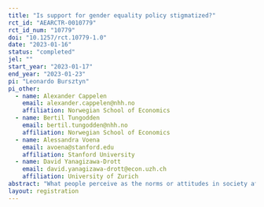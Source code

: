 ```yaml
---
title: "Is support for gender equality policy stigmatized?"
rct_id: "AEARCTR-0010779"
rct_id_num: "10779"
doi: "10.1257/rct.10779-1.0"
date: "2023-01-16"
status: "completed"
jel: ""
start_year: "2023-01-17"
end_year: "2023-01-23"
pi: "Leonardo Bursztyn"
pi_other:
  - name: Alexander Cappelen
    email: alexander.cappelen@nhh.no
    affiliation: Norwegian School of Economics
  - name: Bertil Tungodden
    email: bertil.tungodden@nhh.no
    affiliation: Norwegian School of Economics
  - name: Alessandra Voena
    email: avoena@stanford.edu
    affiliation: Stanford University
  - name: David Yanagizawa-Drott
    email: david.yanagizawa-drott@econ.uzh.ch
    affiliation: University of Zurich
abstract: "What people perceive as the norms or attitudes in society affects important behavior. The authors document misperceptions about gender norms with nationally representative data, covering 80% of the world population. Do people feel compelled to answer in a certain way when asked about gender norms? This trial seeks to address this concern."
layout: registration
---
```


